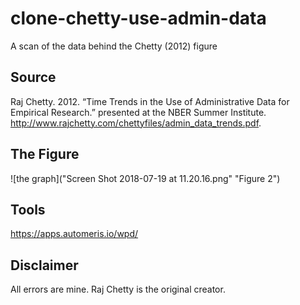 # clone-chetty-use-admin-data
A scan of the data behind the Chetty (2012) figure

## Source

Raj Chetty. 2012. “Time Trends in the Use of Administrative Data for Empirical Research.” presented at the NBER Summer Institute. http://www.rajchetty.com/chettyfiles/admin_data_trends.pdf.

## The Figure

![the graph]("Screen Shot 2018-07-19 at 11.20.16.png" "Figure 2")


## Tools

https://apps.automeris.io/wpd/

## Disclaimer

All errors are mine. Raj Chetty is the original creator.
